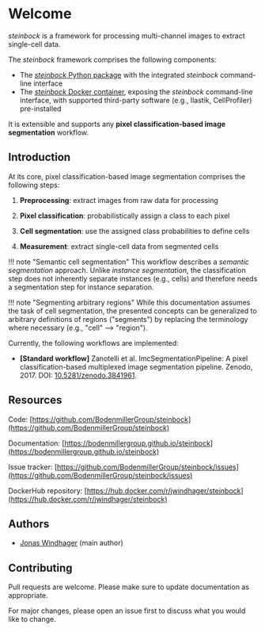 # Welcome

*steinbock* is a framework for processing multi-channel images to extract single-cell data.

The *steinbock* framework comprises the following components:

- The [*steinbock* Python package](https://github.com/BodenmillerGroup/steinbock) with the integrated *steinbock* command-line interface
- The [*steinbock* Docker container](https://hub.docker.com/r/jwindhager/steinbock), exposing the *steinbock* command-line interface, with supported third-party software (e.g., Ilastik, CellProfiler) pre-installed

It is extensible and supports any **pixel classification-based image segmentation** workflow.

## Introduction

At its core, pixel classification-based image segmentation comprises the following steps:

  1. **Preprocessing**: extract images from raw data for processing

  2. **Pixel classification**: probabilistically assign a class to each pixel

  3. **Cell segmentation**: use the assigned class probabilities to define cells

  4. **Measurement**: extract single-cell data from segmented cells

!!! note "Semantic cell segmentation"
    This workflow describes a *semantic segmentation* approach. Unlike *instance segmentation*, the classification step does not inherently separate instances (e.g., cells) and therefore needs a segmentation step for instance separation.

!!! note "Segmenting arbitrary regions"
    While this documentation assumes the task of cell segmentation, the presented concepts can be generalized to arbitrary definitions of regions ("segments") by replacing the terminology where necessary (e.g., "cell" --> "region").

Currently, the following workflows are implemented:

  - **[Standard workflow]** Zanotelli et al. ImcSegmentationPipeline: A pixel classification-based multiplexed image segmentation pipeline. Zenodo, 2017. DOI: [10.5281/zenodo.3841961](https://doi.org/10.5281/zenodo.3841961).

## Resources

Code: [https://github.com/BodenmillerGroup/steinbock](https://github.com/BodenmillerGroup/steinbock)

Documentation: [https://bodenmillergroup.github.io/steinbock](https://bodenmillergroup.github.io/steinbock)

Issue tracker: [https://github.com/BodenmillerGroup/steinbock/issues](https://github.com/BodenmillerGroup/steinbock/issues)

DockerHub repository: [https://hub.docker.com/r/jwindhager/steinbock](https://hub.docker.com/r/jwindhager/steinbock)

## Authors

- [Jonas Windhager](mailto:jonas.windhager@uzh.ch) (main author)

## Contributing

Pull requests are welcome. Please make sure to update documentation as appropriate.

For major changes, please open an issue first to discuss what you would like to change.
